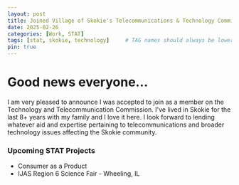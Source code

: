 ```yaml
---
layout: post
title: Joined Village of Skokie's Telecommunications & Technology Commission
date: 2025-02-26
categories: [Work, STAT]
tags: [stat, skokie, technology]     # TAG names should always be lowercase
pin: true
---
```


# Good news everyone...

I am very pleased to announce I was accepted to join as a member on the Technology and Telecommunication Commission. I've lived in Skokie for the last 8+ years with my family and I love it here. I look forward to lending whatever aid and expertise pertaining to telecommunications and broader technology issues affecting the Skokie community.

### Upcoming STAT Projects

- Consumer as a Product
- IJAS Region 6 Science Fair - Wheeling, IL